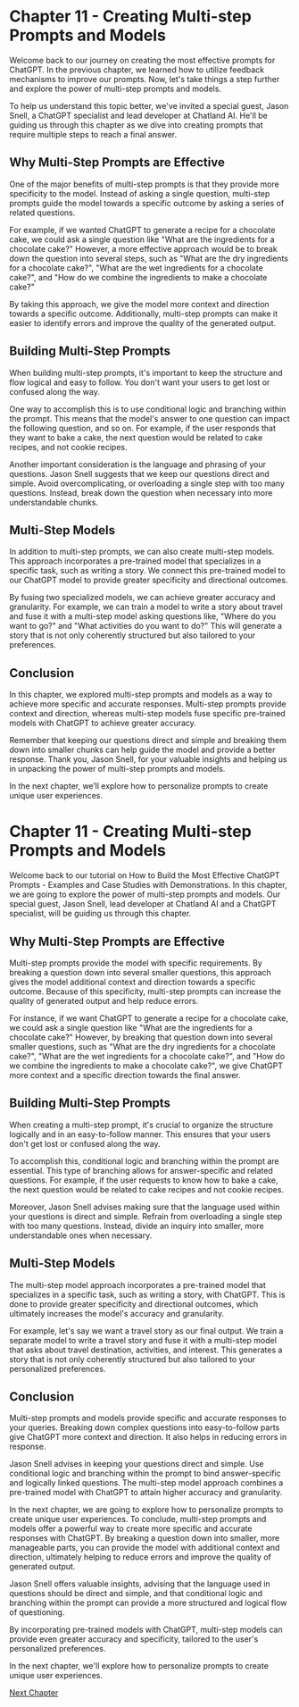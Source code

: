 # Chapter 11 - Creating Multi-step Prompts and Models

Welcome back to our journey on creating the most effective prompts for ChatGPT. In the previous chapter, we learned how to utilize feedback mechanisms to improve our prompts. Now, let's take things a step further and explore the power of multi-step prompts and models.

To help us understand this topic better, we've invited a special guest, Jason Snell, a ChatGPT specialist and lead developer at Chatland AI. He'll be guiding us through this chapter as we dive into creating prompts that require multiple steps to reach a final answer.

## Why Multi-Step Prompts are Effective

One of the major benefits of multi-step prompts is that they provide more specificity to the model. Instead of asking a single question, multi-step prompts guide the model towards a specific outcome by asking a series of related questions.

For example, if we wanted ChatGPT to generate a recipe for a chocolate cake, we could ask a single question like "What are the ingredients for a chocolate cake?" However, a more effective approach would be to break down the question into several steps, such as "What are the dry ingredients for a chocolate cake?", "What are the wet ingredients for a chocolate cake?", and "How do we combine the ingredients to make a chocolate cake?"

By taking this approach, we give the model more context and direction towards a specific outcome. Additionally, multi-step prompts can make it easier to identify errors and improve the quality of the generated output.

## Building Multi-Step Prompts

When building multi-step prompts, it's important to keep the structure and flow logical and easy to follow. You don't want your users to get lost or confused along the way.

One way to accomplish this is to use conditional logic and branching within the prompt. This means that the model's answer to one question can impact the following question, and so on. For example, if the user responds that they want to bake a cake, the next question would be related to cake recipes, and not cookie recipes.

Another important consideration is the language and phrasing of your questions. Jason Snell suggests that we keep our questions direct and simple. Avoid overcomplicating, or overloading a single step with too many questions. Instead, break down the question when necessary into more understandable chunks.

## Multi-Step Models

In addition to multi-step prompts, we can also create multi-step models. This approach incorporates a pre-trained model that specializes in a specific task, such as writing a story. We connect this pre-trained model to our ChatGPT model to provide greater specificity and directional outcomes. 

By fusing two specialized models, we can achieve greater accuracy and granularity. For example, we can train a model to write a story about travel and fuse it with a multi-step model asking questions like, "Where do you want to go?" and "What activities do you want to do?" This will generate a story that is not only coherently structured but also tailored to your preferences.

## Conclusion

In this chapter, we explored multi-step prompts and models as a way to achieve more specific and accurate responses. Multi-step prompts provide context and direction, whereas multi-step models fuse specific pre-trained models with ChatGPT to achieve greater accuracy. 

Remember that keeping our questions direct and simple and breaking them down into smaller chunks can help guide the model and provide a better response. Thank you, Jason Snell, for your valuable insights and helping us in unpacking the power of multi-step prompts and models. 

In the next chapter, we’ll explore how to personalize prompts to create unique user experiences.
# Chapter 11 - Creating Multi-step Prompts and Models

Welcome back to our tutorial on How to Build the Most Effective ChatGPT Prompts - Examples and Case Studies with Demonstrations. In this chapter, we are going to explore the power of multi-step prompts and models. Our special guest, Jason Snell, lead developer at Chatland AI and a ChatGPT specialist, will be guiding us through this chapter.

## Why Multi-Step Prompts are Effective

Multi-step prompts provide the model with specific requirements. By breaking a question down into several smaller questions, this approach gives the model additional context and direction towards a specific outcome. Because of this specificity, multi-step prompts can increase the quality of generated output and help reduce errors. 

For instance, if we want ChatGPT to generate a recipe for a chocolate cake, we could ask a single question like "What are the ingredients for a chocolate cake?" However, by breaking that question down into several smaller questions, such as "What are the dry ingredients for a chocolate cake?", "What are the wet ingredients for a chocolate cake?", and "How do we combine the ingredients to make a chocolate cake?", we give ChatGPT more context and a specific direction towards the final answer.

## Building Multi-Step Prompts

When creating a multi-step prompt, it's crucial to organize the structure logically and in an easy-to-follow manner. This ensures that your users don't get lost or confused along the way. 

To accomplish this, conditional logic and branching within the prompt are essential. This type of branching allows for answer-specific and related questions. For example, if the user requests to know how to bake a cake, the next question would be related to cake recipes and not cookie recipes.

Moreover, Jason Snell advises making sure that the language used within your questions is direct and simple. Refrain from overloading a single step with too many questions. Instead, divide an inquiry into smaller, more understandable ones when necessary.

## Multi-Step Models

The multi-step model approach incorporates a pre-trained model that specializes in a specific task, such as writing a story, with ChatGPT. This is done to provide greater specificity and directional outcomes, which ultimately increases the model's accuracy and granularity. 

For example, let's say we want a travel story as our final output. We train a separate model to write a travel story and fuse it with a multi-step model that asks about travel destination, activities, and interest. This generates a story that is not only coherently structured but also tailored to your personalized preferences.

## Conclusion

Multi-step prompts and models provide specific and accurate responses to your queries. Breaking down complex questions into easy-to-follow parts give ChatGPT more context and direction. It also helps in reducing errors in response. 

Jason Snell advises in keeping your questions direct and simple. Use conditional logic and branching within the prompt to bind answer-specific and logically linked questions. The multi-step model approach combines a pre-trained model with ChatGPT to attain higher accuracy and granularity.

In the next chapter, we are going to explore how to personalize prompts to create unique user experiences.
To conclude, multi-step prompts and models offer a powerful way to create more specific and accurate responses with ChatGPT. By breaking a question down into smaller, more manageable parts, you can provide the model with additional context and direction, ultimately helping to reduce errors and improve the quality of generated output. 

Jason Snell offers valuable insights, advising that the language used in questions should be direct and simple, and that conditional logic and branching within the prompt can provide a more structured and logical flow of questioning.

By incorporating pre-trained models with ChatGPT, multi-step models can provide even greater accuracy and specificity, tailored to the user's personalized preferences.

In the next chapter, we'll explore how to personalize prompts to create unique user experiences.


[Next Chapter](12_Chapter12.md)
